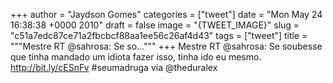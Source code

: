 
+++
author = "Jaydson Gomes"
categories = ["tweet"]
date = "Mon May 24 16:38:38 +0000 2010"
draft = false
image = "{TWEET_IMAGE}"
slug = "c51a7edc87ce71a2fbcbcf88aa1ee56c26af4d43"
tags = ["tweet"]
title = """Mestre RT @sahrosa: Se so..."""
+++
Mestre RT @sahrosa: Se soubesse que tinha mandado um idiota fazer isso, tinha ido eu mesmo. http://bit.ly/cESnFv #seumadruga via @theduralex
